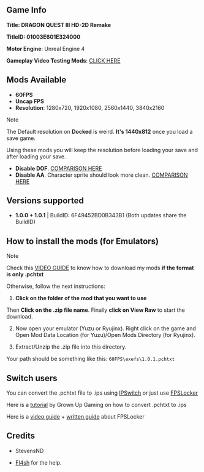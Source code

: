 ## Game Info

**Title: DRAGON QUEST III HD-2D Remake**

**TitleID: 01003E601E324000**

**Motor Engine**: Unreal Engine 4

**Gameplay Video Testing Mods**: [CLICK HERE](https://youtu.be/-EQ64nQ865o?si=VKii1Z4TQWFXsAl6)

## Mods Available

- **60FPS**
- **Uncap FPS**
- **Resolution**: 1280x720, 1920x1080, 2560x1440, 3840x2160

> [!NOTE]
The Default resolution on **Docked** is weird. **It's 1440x812** once you load a save game.

Using these mods you will keep the resolution before loading your save and after loading your save.

- **Disable DOF**. [COMPARISON HERE](https://imgsli.com/MzE4MDU5)
- **Disable AA**. Character sprite should look more clean. [COMPARISON HERE](https://imgsli.com/MzE4MzM5)

## Versions supported

- **1.0.0 + 1.0.1** | BuildID: 6F49452BD0B343B1 (Both updates share the BuildID)

## How to install the mods (for Emulators)

> [!NOTE]
Check this [VIDEO GUIDE](https://youtu.be/ij5fLfaZAWc?si=kBf1FVzheZY5SMgz) to know how to download my mods **if the format is only .pchtxt**

Otherwise, follow the next instructions:

1. **Click on the folder of the mod that you want to use**

Then **Click on the .zip file name**. Finally **click on View Raw** to start the download.

2. Now open your emulator (Yuzu or Ryujinx). Right click on the game and Open Mod Data Location (for Yuzu)/Open Mods Directory (for Ryujinx).

3. Extract/Unzip the .zip file into this directory.

Your path should be something like this: `60FPS\exefs\1.0.1.pchtxt`

## Switch users

You can convert  the .pchtxt file to .ips using [IPSwitch](https://github.com/3096/ipswitch) or just use [FPSLocker](https://github.com/masagrator/FPSLocker)

Here is a [tutorial](https://youtu.be/m-V6Rs2sm9w?si=-b10u6yv0dhih5Kk) by Grown Up Gaming on how to convert .pchtxt to .ips

Here is a [video guide](https://youtu.be/0X5g6HF7LB4?si=n-UtFAEAj2VtjEQQ) + [written guide](https://rentry.co/NSwitch60FPSLockerGuide) about FPSLocker

## Credits 

- StevensND

- [Fl4sh](https://github.com/Fl4sh9174/Switch-Ultrawide-Mods) for the help. 